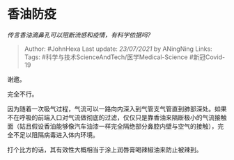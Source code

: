 # 香油防疫
*传言香油滴鼻孔可以阻断流感和疫情，有科学依据吗?*

> Author: #JohnHexa
Last update: *23/07/2021* by ANingNing
Links: 
Tags: #科学与技术ScienceAndTech/医学Medical-Science  #新冠Covid-19 

 
谢邀。

完全不行。

因为随着一次吸气过程，气流可以一路向内深入到气管支气管直到肺部深处。如果不在呼吸的前端入口对气流做彻底的过滤，仅仅只是靠香油来隔断极小的气流接触面（姑且假设香油能够像汽车油漆一样完全隔绝部分鼻腔内壁与空气的接触），完全不足以阻隔病毒进入体内环境。

打个比方的话，其有效性大概相当于涂上润唇膏喝辣椒油来防止被辣到。




